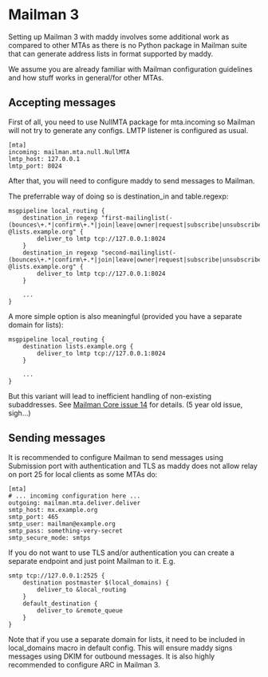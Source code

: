 # Mailman 3

Setting up Mailman 3 with maddy involves some additional work as compared to
other MTAs as there is no Python package in Mailman suite that can generate
address lists in format supported by maddy.

We assume you are already familiar with Mailman configuration guidelines and
how stuff works in general/for other MTAs.

## Accepting messages

First of all, you need to use NullMTA package for mta.incoming so Mailman will
not try to generate any configs. LMTP listener is configured as usual.
```
[mta]
incoming: mailman.mta.null.NullMTA
lmtp_host: 127.0.0.1
lmtp_port: 8024
```

After that, you will need to configure maddy to send messages to Mailman.

The preferrable way of doing so is destination_in and table.regexp:
```
msgpipeline local_routing {
    destination_in regexp "first-mailinglist(-(bounces\+.*|confirm\+.*|join|leave|owner|request|subscribe|unsubscribe))?@lists.example.org" {
        deliver_to lmtp tcp://127.0.0.1:8024
    }
    destination_in regexp "second-mailinglist(-(bounces\+.*|confirm\+.*|join|leave|owner|request|subscribe|unsubscribe))?@lists.example.org" {
        deliver_to lmtp tcp://127.0.0.1:8024
    }

    ...
}
```

A more simple option is also meaningful (provided you have a separate domain
for lists):
```
msgpipeline local_routing {
    destination lists.example.org {
        deliver_to lmtp tcp://127.0.0.1:8024
    }

    ...
}
```
But this variant will lead to inefficient handling of non-existing subaddresses.
See [Mailman Core issue 14](https://gitlab.com/mailman/mailman/-/issues/14) for
details. (5 year old issue, sigh...)

## Sending messages

It is recommended to configure Mailman to send messages using Submission port
with authentication and TLS as maddy does not allow relay on port 25 for local
clients as some MTAs do:
```
[mta]
# ... incoming configuration here ...
outgoing: mailman.mta.deliver.deliver
smtp_host: mx.example.org
smtp_port: 465
smtp_user: mailman@example.org
smtp_pass: something-very-secret
smtp_secure_mode: smtps
```

If you do not want to use TLS and/or authentication you can create a separate
endpoint and just point Mailman to it. E.g.
```
smtp tcp://127.0.0.1:2525 {
    destination postmaster $(local_domains) {
        deliver_to &local_routing
    }
    default_destination {
        deliver_to &remote_queue
    }
}
```

Note that if you use a separate domain for lists, it need to be included in
local_domains macro in default config. This will ensure maddy signs messages
using DKIM for outbound messages. It is also highly recommended to configure
ARC in Mailman 3.
